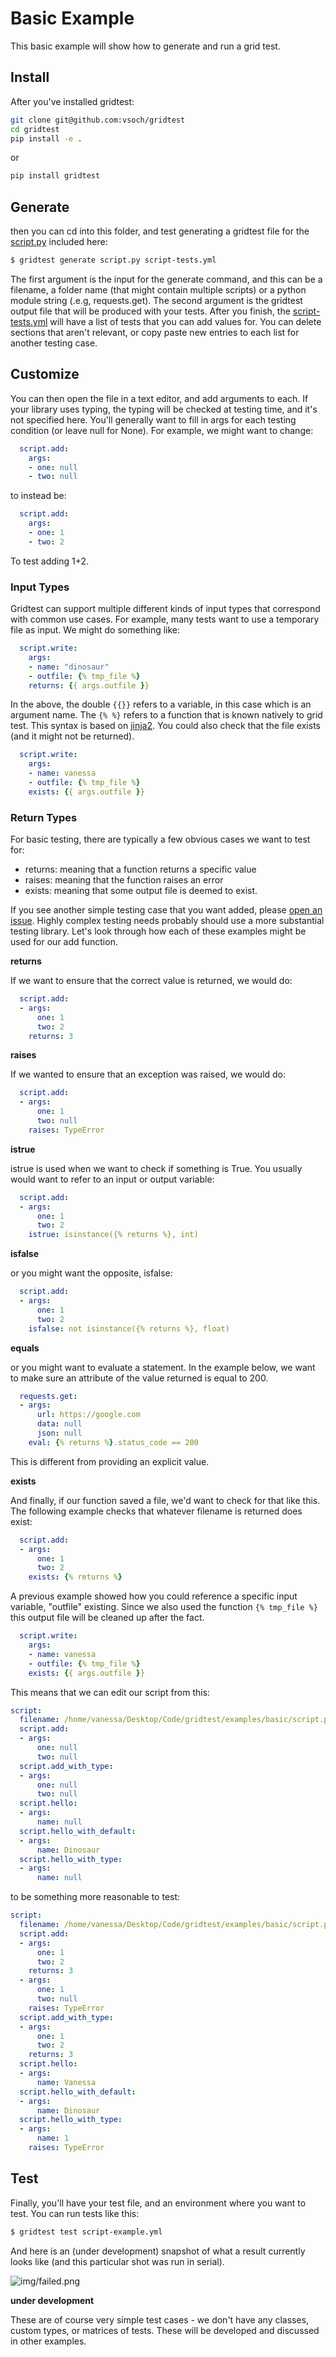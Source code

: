 # Basic Example

This basic example will show how to generate and run a grid test.

## Install

After you've installed gridtest:

```bash
git clone git@github.com:vsoch/gridtest
cd gridtest
pip install -e .
```

or

```bash
pip install gridtest
```

## Generate

then you can cd into this folder, and test generating a gridtest file for the
[script.py](script.py) included here:

```bash
$ gridtest generate script.py script-tests.yml
```

The first argument is the input for the generate command, and this can be
a filename, a folder name (that might contain multiple scripts) or a python
module string (.e.g, requests.get). The second argument is the gridtest
output file that will be produced with your tests. After you finish,
the [script-tests.yml](script-tests.yml) will have a list of tests that
you can add values for. You can delete sections that aren't relevant, or copy
paste new entries to each list for another testing case.

## Customize

You can then open the file in a text editor, and add arguments to each.
If your library uses typing, the typing will be checked at testing time,
and it's not specified here. You'll generally want to fill in args for
each testing condition (or leave null for None). For example, we might want to 
change:

```yaml
  script.add:
    args:
    - one: null
    - two: null
```

to instead be:

```yaml
  script.add:
    args:
    - one: 1
    - two: 2
```

To test adding 1+2. 

### Input Types

Gridtest can support multiple different kinds of input types that correspond
with common use cases. For example, many tests want to use a temporary
file as input. We might do something like:


```yaml
  script.write:
    args:
    - name: "dinosaur"
    - outfile: {% tmp_file %}
    returns: {{ args.outfile }}
```

In the above, the double `{{}}` refers to a variable, in this case which is
an argument name. The `{% %}` refers to a function that is known natively
to grid test. This syntax is based on [jinja2](https://jinja.palletsprojects.com/en/2.11.x/).
You could also check that the file exists (and it might not be returned).

```yaml
  script.write:
    args:
    - name: vanessa
    - outfile: {% tmp_file %}
    exists: {{ args.outfile }}
```

### Return Types

For basic testing, there are typically a few obvious cases we want to test for:

 - returns: meaning that a function returns a specific value
 - raises: meaning that the function raises an error
 - exists: meaning that some output file is deemed to exist.

If you see another simple testing case that you want added, please 
[open an issue](https://github.com/vsoch/gridtest/issues). Highly complex testing needs
probably should use a more substantial testing library. Let's look through how each of
these examples might be used for our add function.

**returns**

If we want to ensure that the correct value is returned, we would do:

```yaml
  script.add:
  - args:
      one: 1
      two: 2
    returns: 3
```

**raises**

If we wanted to ensure that an exception was raised, we would do:

```yaml
  script.add:
  - args:
      one: 1
      two: null
    raises: TypeError
```

**istrue**

istrue is used when we want to check if something is True.
You usually would want to refer to an input or output variable:

```yaml
  script.add:
  - args:
      one: 1
      two: 2
    istrue: isinstance({% returns %}, int)
```

**isfalse**

or you might want the opposite, isfalse:


```yaml
  script.add:
  - args:
      one: 1
      two: 2
    isfalse: not isinstance({% returns %}, float)
```

**equals**

or you might want to evaluate a statement. In the example below, we want to 
make sure an attribute of the value returned is equal to 200.

```yaml
  requests.get:
  - args:
      url: https://google.com
      data: null
      json: null
    eval: {% returns %}.status_code == 200
```

This is different from providing an explicit value.

**exists**

And finally, if our function saved a file, we'd want to check for that like this.
The following example checks that whatever filename is returned does exist:

```yaml
  script.add:
  - args:
      one: 1
      two: 2
    exists: {% returns %}
```

A previous example showed how you could reference a specific input variable,
"outfile" existing. Since we also used the function `{% tmp_file %}` this output
file will be cleaned up after the fact.

```yaml
  script.write:
    args:
    - name: vanessa
    - outfile: {% tmp_file %}
    exists: {{ args.outfile }}
```


This means that we can edit our script from this:

```yaml
script:
  filename: /home/vanessa/Desktop/Code/gridtest/examples/basic/script.py
  script.add:
  - args:
      one: null
      two: null
  script.add_with_type:
  - args:
      one: null
      two: null
  script.hello:
  - args:
      name: null
  script.hello_with_default:
  - args:
      name: Dinosaur
  script.hello_with_type:
  - args:
      name: null
```

to be something more reasonable to test:

```yaml
script:
  filename: /home/vanessa/Desktop/Code/gridtest/examples/basic/script.py
  script.add:
  - args:
      one: 1
      two: 2
    returns: 3
  - args:
      one: 1
      two: null
    raises: TypeError
  script.add_with_type:
  - args:
      one: 1
      two: 2
    returns: 3
  script.hello:
  - args:
      name: Vanessa
  script.hello_with_default:
  - args:
      name: Dinosaur
  script.hello_with_type:
  - args:
      name: 1
    raises: TypeError
```

## Test

Finally, you'll have your test file, and an environment where you want to
test. You can run tests like this:

```bash
$ gridtest test script-example.yml
```

And here is an (under development) snapshot of what a result currently looks like
(and this particular shot was run in serial).

![img/failed.png](img/failed.png)

**under development**

These are of course very simple test cases - we don't have any
classes, custom types, or matrices of tests. These will be developed
and discussed in other examples.
